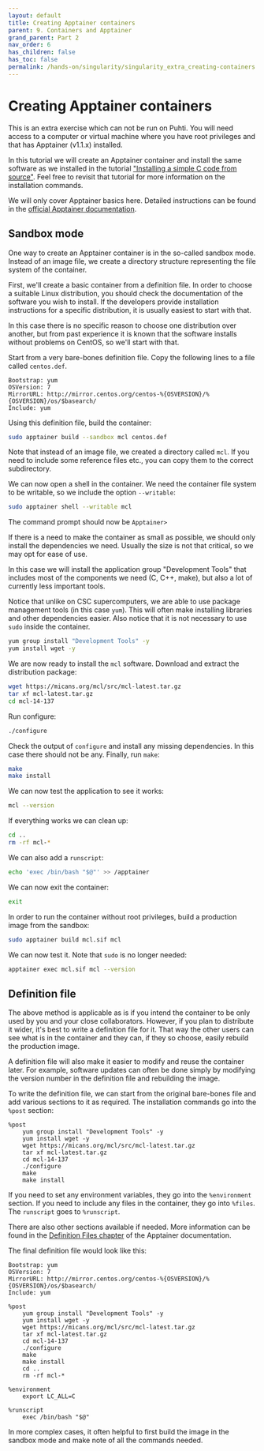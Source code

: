 ```yaml
---
layout: default
title: Creating Apptainer containers
parent: 9. Containers and Apptainer
grand_parent: Part 2
nav_order: 6
has_children: false
has_toc: false
permalink: /hands-on/singularity/singularity_extra_creating-containers.html
---
```


# Creating Apptainer containers

This is an extra exercise which can not be run on Puhti. You will need access to a computer or virtual machine where you have root privileges and that has Apptainer (v1.1.x) installed.

In this tutorial we will create an Apptainer container and install the same software as we installed in the tutorial ["Installing a simple C code from source"](https://csc-training.github.io/csc-env-eff/hands-on/installing/installing_hands-on_mcl.html). Feel free to revisit that tutorial for more information on the installation commands.

We will only cover Apptainer basics here. Detailed instructions can be found in the [official Apptainer documentation](https://apptainer.org/docs/user/latest/quick_start.html).

## Sandbox mode

One way to create an Apptainer container is in the so-called sandbox mode. Instead of an image file, we create a directory structure representing the file system of the container.

First, we'll create a basic container from a definition file. In order to choose a suitable Linux distribution, you should check the documentation of the software you wish to install. If the developers provide installation instructions for a specific distribution, it is usually easiest to start with that.

In this case there is no specific reason to choose one distribution over another, but from past experience it is known that the software installs without problems on CentOS, so we'll start with that.

Start from a very bare-bones definition file. Copy the following lines to a file called `centos.def`.

```text
Bootstrap: yum
OSVersion: 7
MirrorURL: http://mirror.centos.org/centos-%{OSVERSION}/%{OSVERSION}/os/$basearch/
Include: yum
```

Using this definition file, build the container:

```bash
sudo apptainer build --sandbox mcl centos.def
```

Note that instead of an image file, we created a directory called `mcl`. If you need to include some reference files etc., you can copy them to the correct subdirectory.

We can now open a shell in the container. We need the container file system to be writable, so we include the option `--writable`:

```bash
sudo apptainer shell --writable mcl
```

The command prompt should now be `Apptainer>`

If there is a need to make the container as small as possible, we should only install the dependencies we need. Usually the size is not that critical, so we may opt for ease of use.

In this case we will install the application group "Development Tools" that includes most of the components we need (C, C++, make), but also a lot of currently less important tools.

Notice that unlike on CSC supercomputers, we are able to use package management tools (in this case `yum`). This will often make installing libraries and other dependencies easier. Also notice that it is not necessary to use `sudo` inside the container.

```bash
yum group install "Development Tools" -y
yum install wget -y
```

We are now ready to install the `mcl` software. Download and extract the distribution package:

```bash
wget https://micans.org/mcl/src/mcl-latest.tar.gz
tar xf mcl-latest.tar.gz
cd mcl-14-137
```

Run configure:

```bash
./configure
```

Check the output of `configure` and install any missing dependencies. In this case there should not be any. Finally, run `make`:

```bash
make
make install
```

We can now test the application to see it works:

```bash
mcl --version
```

If everything works we can clean up:

```bash
cd ..
rm -rf mcl-*
```

We can also add a `runscript`:

```bash
echo 'exec /bin/bash "$@"' >> /apptainer
```

We can now exit the container:

```bash
exit
```

In order to run the container without root privileges, build a production image from the sandbox:

```bash
sudo apptainer build mcl.sif mcl
```

We can now test it. Note that `sudo` is no longer needed:

```bash
apptainer exec mcl.sif mcl --version
```

## Definition file

The above method is applicable as is if you intend the container to be only used by you and your close collaborators. However, if you plan to distribute it wider, it's best to write a definition file for it. That way the other users can see what is in the container and they can, if they so choose, easily rebuild the production image.

A definition file will also make it easier to modify and reuse the container later. For example, software updates can often be done simply by modifying the version number in the definition file and rebuilding the image.

To write the definition file, we can start from the original bare-bones file and add various sections to it as required. The installation commands go into the `%post` section:

```text
%post
    yum group install "Development Tools" -y
    yum install wget -y
    wget https://micans.org/mcl/src/mcl-latest.tar.gz
    tar xf mcl-latest.tar.gz
    cd mcl-14-137
    ./configure
    make
    make install
```

If you need to set any environment variables, they go into the `%environment` section. If you need to include any files in the container, they go into `%files`. The `runscript` goes to `%runscript`.

There are also other sections available if needed. More information can be found in the [Definition Files chapter](https://apptainer.org/docs/user/latest/definition_files.html) of the Apptainer documentation.

The final definition file would look like this:

```text
Bootstrap: yum
OSVersion: 7
MirrorURL: http://mirror.centos.org/centos-%{OSVERSION}/%{OSVERSION}/os/$basearch/
Include: yum

%post
    yum group install "Development Tools" -y
    yum install wget -y
    wget https://micans.org/mcl/src/mcl-latest.tar.gz
    tar xf mcl-latest.tar.gz
    cd mcl-14-137
    ./configure
    make
    make install
    cd ..
    rm -rf mcl-*

%environment
    export LC_ALL=C

%runscript
    exec /bin/bash "$@"
```

In more complex cases, it often helpful to first build the image in the sandbox mode and make note of all the commands needed.
